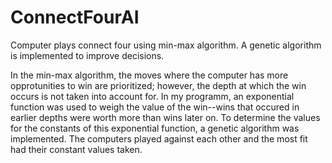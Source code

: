 # ConnectFourAI
Computer plays connect four using min-max algorithm. A genetic algorithm is implemented to improve decisions.  

In the min-max algorithm, the moves where the computer has more opprotunities to win are prioritized; however, the depth at which the win occurs is not taken into account for. In my programm, an exponential function was used to weigh the value of the win--wins that occured in earlier depths were worth more than wins later on. To determine the values for the constants of this exponential function, a genetic algorithm was implemented. The computers played against each other and the most fit had their constant values taken.
